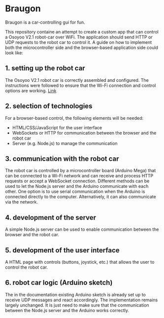 # Braugon
Braugon is a car-controlling gui for fun.

This repository containe an attempt to create a custom app that can control a Osoyoo V2.1 robot-car over WiFi. The application should send HTTP or UDP requests to the robot car to control it. A guide on how to implement both the microcontroller side and the browser-based application side could look like:

## 1. setting up the robot car
The Osoyoo V2.1 robot car is correctly assembled and configured. The instructions were followed to ensure that the Wi-Fi connection and control options are working. [Link](https://osoyoo.com/manual/V2.1robotcar.pdf)

## 2. selection of technologies
For a browser-based control, the following elements will be needed:
- HTML/CSS/JavaScript for the user interface
- WebSockets or HTTP for communication between the browser and the robot car
- Server (e.g. Node.js) to manage the communication

## 3. communication with the robot car
The robot car is controlled by a microcontroller board (Arduino Mega) that can be connected to a Wi-Fi network and can receive and process HTTP requests or accept a WebSocket connection.
Different methods can be used to let the Node.js server and the Arduino communicate with each other. One option is to use serial communication when the Arduino is connected directly to the computer. Alternatively, it can also communicate via the network.

## 4. development of the server
A simple Node.js server can be used to enable communication between the browser and the robot car. 

## 5. development of the user interface
A HTML page with controls (buttons, joystick, etc.) that allows the user to control the robot car.

## 6. robot car logic (Arduino sketch)
The in the documentation existing Arduino sketch is already set up to receive UDP messages and react accordingly. The implementation remains largely unchanged. It is just need to make sure that the communication between the Node.js server and the Arduino works correctly.


